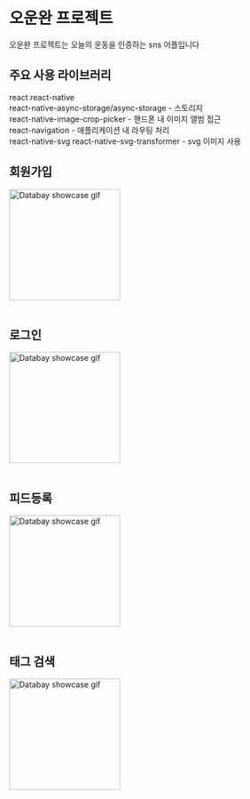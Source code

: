 # 오운완 프로젝트
오운완 프로젝트는 오늘의 운동을 인증하는 sns 어플입니다

## 주요 사용 라이브러리
react react-native  
react-native-async-storage/async-storage - 스토리지  
react-native-image-crop-picker - 핸드폰 내 이미지 앨범 접근  
react-navigation - 애플리케이션 내 라우팅 처리  
react-native-svg react-native-svg-transformer - svg 이미지 사용  

## 회원가입  
<img src="https://github.com/user-attachments/assets/d8bff4a0-a677-400c-8bd1-ae7a1c3a5661" alt="Databay showcase gif" title="Databay showcase gif" width="200"/>

<br />
<br />

## 로그인  
<img src="https://github.com/user-attachments/assets/9e6477a9-5d4d-4d3f-b3df-b6cd88e7feac" alt="Databay showcase gif" title="Databay showcase gif" width="200"/>
<br />
<br />

## 피드등록  
<img src="https://github.com/user-attachments/assets/ad8d3853-a353-457f-a4d1-a3a5ae08b82d" alt="Databay showcase gif" title="Databay showcase gif" width="200"/>
<br />
<br />

## 태그 검색
<img src="https://github.com/user-attachments/assets/9ce98f07-a348-43d3-ab41-2d4dbee5e158" alt="Databay showcase gif" title="Databay showcase gif" width="200"/>
<br />
<br />


